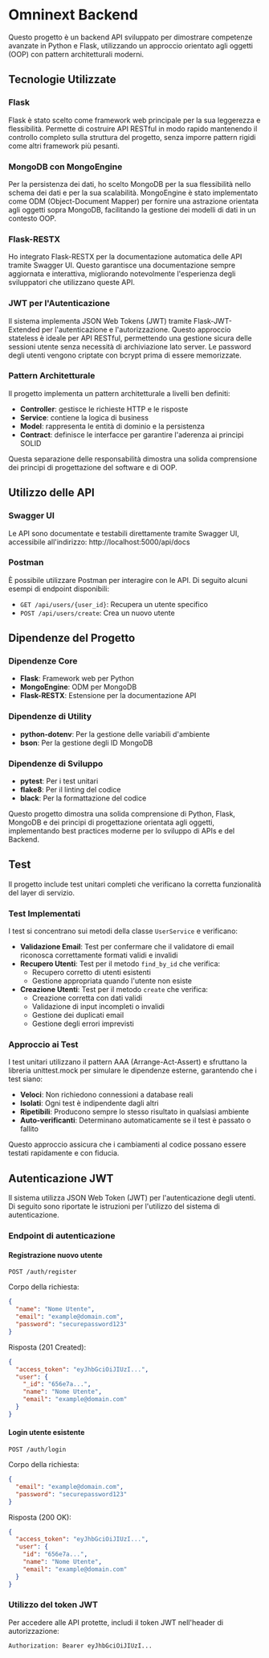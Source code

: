 # Omninext Backend

Questo progetto è un backend API sviluppato per dimostrare competenze avanzate in Python e Flask, utilizzando un approccio orientato agli oggetti (OOP) con pattern architetturali moderni.

## Tecnologie Utilizzate

### Flask
Flask è stato scelto come framework web principale per la sua leggerezza e flessibilità. Permette di costruire API RESTful in modo rapido mantenendo il controllo completo sulla struttura del progetto, senza imporre pattern rigidi come altri framework più pesanti.

### MongoDB con MongoEngine
Per la persistenza dei dati, ho scelto MongoDB per la sua flessibilità nello schema dei dati e per la sua scalabilità. MongoEngine è stato implementato come ODM (Object-Document Mapper) per fornire una astrazione orientata agli oggetti sopra MongoDB, facilitando la gestione dei modelli di dati in un contesto OOP.

### Flask-RESTX
Ho integrato Flask-RESTX per la documentazione automatica delle API tramite Swagger UI. Questo garantisce una documentazione sempre aggiornata e interattiva, migliorando notevolmente l'esperienza degli sviluppatori che utilizzano queste API.

### JWT per l'Autenticazione
Il sistema implementa JSON Web Tokens (JWT) tramite Flask-JWT-Extended per l'autenticazione e l'autorizzazione. Questo approccio stateless è ideale per API RESTful, permettendo una gestione sicura delle sessioni utente senza necessità di archiviazione lato server. Le password degli utenti vengono criptate con bcrypt prima di essere memorizzate.

### Pattern Architetturale
Il progetto implementa un pattern architetturale a livelli ben definiti:
- **Controller**: gestisce le richieste HTTP e le risposte
- **Service**: contiene la logica di business
- **Model**: rappresenta le entità di dominio e la persistenza
- **Contract**: definisce le interfacce per garantire l'aderenza ai principi SOLID

Questa separazione delle responsabilità dimostra una solida comprensione dei principi di progettazione del software e di OOP.

## Utilizzo delle API

### Swagger UI
Le API sono documentate e testabili direttamente tramite Swagger UI, accessibile all'indirizzo: 
http://localhost:5000/api/docs

### Postman
È possibile utilizzare Postman per interagire con le API. Di seguito alcuni esempi di endpoint disponibili:

- `GET /api/users/{user_id}`: Recupera un utente specifico
- `POST /api/users/create`: Crea un nuovo utente

## Dipendenze del Progetto

### Dipendenze Core
- **Flask**: Framework web per Python
- **MongoEngine**: ODM per MongoDB
- **Flask-RESTX**: Estensione per la documentazione API

### Dipendenze di Utility
- **python-dotenv**: Per la gestione delle variabili d'ambiente
- **bson**: Per la gestione degli ID MongoDB

### Dipendenze di Sviluppo
- **pytest**: Per i test unitari
- **flake8**: Per il linting del codice
- **black**: Per la formattazione del codice

Questo progetto dimostra una solida comprensione di Python, Flask, MongoDB e dei principi di progettazione orientata agli oggetti, implementando best practices moderne per lo sviluppo di APIs e del Backend.

## Test

Il progetto include test unitari completi che verificano la corretta funzionalità del layer di servizio.

### Test Implementati

I test si concentrano sui metodi della classe `UserService` e verificano:

- **Validazione Email**: Test per confermare che il validatore di email riconosca correttamente formati validi e invalidi
- **Recupero Utenti**: Test per il metodo `find_by_id` che verifica:
  - Recupero corretto di utenti esistenti
  - Gestione appropriata quando l'utente non esiste
- **Creazione Utenti**: Test per il metodo `create` che verifica:
  - Creazione corretta con dati validi
  - Validazione di input incompleti o invalidi
  - Gestione dei duplicati email
  - Gestione degli errori imprevisti

### Approccio ai Test

I test unitari utilizzano il pattern AAA (Arrange-Act-Assert) e sfruttano la libreria unittest.mock per simulare le dipendenze esterne, garantendo che i test siano:

- **Veloci**: Non richiedono connessioni a database reali
- **Isolati**: Ogni test è indipendente dagli altri
- **Ripetibili**: Producono sempre lo stesso risultato in qualsiasi ambiente
- **Auto-verificanti**: Determinano automaticamente se il test è passato o fallito

Questo approccio assicura che i cambiamenti al codice possano essere testati rapidamente e con fiducia.

## Autenticazione JWT

Il sistema utilizza JSON Web Token (JWT) per l'autenticazione degli utenti. Di seguito sono riportate le istruzioni per l'utilizzo del sistema di autenticazione.

### Endpoint di autenticazione

#### Registrazione nuovo utente

```
POST /auth/register
```

Corpo della richiesta:
```json
{
  "name": "Nome Utente",
  "email": "example@domain.com",
  "password": "securepassword123"
}
```

Risposta (201 Created):
```json
{
  "access_token": "eyJhbGciOiJIUzI...",
  "user": {
    "_id": "656e7a...",
    "name": "Nome Utente",
    "email": "example@domain.com"
  }
}
```

#### Login utente esistente

```
POST /auth/login
```

Corpo della richiesta:
```json
{
  "email": "example@domain.com",
  "password": "securepassword123"
}
```

Risposta (200 OK):
```json
{
  "access_token": "eyJhbGciOiJIUzI...",
  "user": {
    "id": "656e7a...",
    "name": "Nome Utente",
    "email": "example@domain.com"
  }
}
```

### Utilizzo del token JWT

Per accedere alle API protette, includi il token JWT nell'header di autorizzazione:

```
Authorization: Bearer eyJhbGciOiJIUzI...
```
